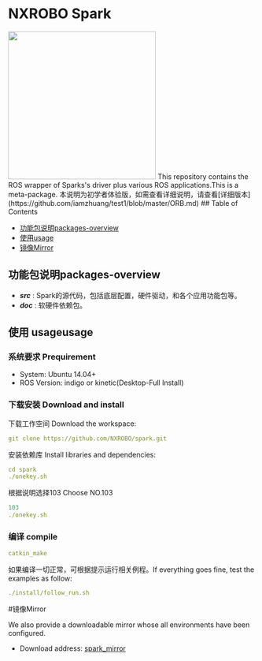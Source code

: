 # NXROBO Spark
<img src="http://wiki.ros.org/Robots/Spark?action=AttachFile&do=get&target=spark.png" width="300">
This repository contains the ROS wrapper of Sparks's driver plus various ROS applications.This is a meta-package.
本说明为初学者体验版，如需查看详细说明，请查看[详细版本](https://github.com/iamzhuang/test1/blob/master/ORB.md)
## Table of Contents

* [功能包说明packages-overview](#功能包说明packages-overview)
* [使用usage](#使用usageusage)
* [镜像Mirror](#镜像Mirror)

## 功能包说明packages-overview

* ***src*** : Spark的源代码，包括底层配置，硬件驱动，和各个应用功能包等。
* ***doc*** : 软硬件依赖包。

## 使用 usageusage

### 系统要求 Prequirement

* System:	Ubuntu 14.04+
* ROS Version:	indigo or kinetic(Desktop-Full Install) 

### 下载安装 Download and install

下载工作空间 Download the workspace:
```yaml
git clone https://github.com/NXROBO/spark.git
```
安装依赖库 Install libraries and dependencies:
```yaml
cd spark
./onekey.sh
```
根据说明选择103 Choose NO.103
```yaml
103
./onekey.sh
```
### 编译 compile
```yaml
catkin_make
```
如果编译一切正常，可根据提示运行相关例程。If everything goes fine, test the examples as follow:
```yaml
./install/follow_run.sh
```

#镜像Mirror

We also provide a downloadable mirror whose all environments have been configured.
*  Download address: [spark_mirror](http://pan.baidu.com/s/1i4ZlH4p)
